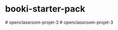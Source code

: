 # booki-starter-pack
#   o p e n c l a s s r o o m - p r o j e t - 3  
 #   o p e n c l a s s r o o m - p r o j e t - 3  
 
